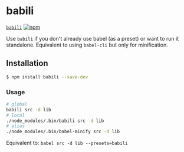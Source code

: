 # babili

[`babili`](/packages/babili) [![npm](https://img.shields.io/npm/v/babili.svg?maxAge=2592000)](https://www.npmjs.com/package/babili)

Use `babili` if you don't already use babel (as a preset) or want to run it standalone. Equivalent to using `babel-cli` but only for minification.

## Installation

```sh
$ npm install babili --save-dev
```

### Usage

```bash
# global
babili src -d lib
# local
./node_modules/.bin/babili src -d lib
# alias
./node_modules/.bin/babel-minify src -d lib

```

Equivalent to:
`babel src -d lib --presets=babili`
